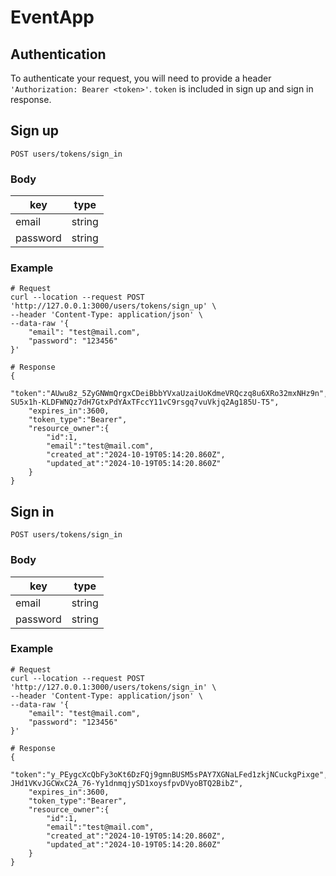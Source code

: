 # EventApp

## Authentication
To authenticate your request, you will need to provide a header `'Authorization: Bearer <token>'`. `token` is included in sign up and sign in response.

## Sign up
`POST users/tokens/sign_in`

### Body
| key      | type   |
| -------- | ------ |
| email    | string |
| password | string |

### Example
```
# Request
curl --location --request POST 'http://127.0.0.1:3000/users/tokens/sign_up' \
--header 'Content-Type: application/json' \
--data-raw '{
    "email": "test@mail.com",
    "password": "123456"
}'

# Response
{
    "token":"AUwu8z_5ZyGNWmQrgxCDeiBbbYVxaUzaiUoKdmeVRQczq8u6XRo32mxNHz9n","refresh_token":"2-SU5x1h-KLDFWNQz7dH7GtxPdYAxTFccY11vC9rsgq7vuVkjq2Ag185U-T5",
    "expires_in":3600,
    "token_type":"Bearer",
    "resource_owner":{
        "id":1,
        "email":"test@mail.com",
        "created_at":"2024-10-19T05:14:20.860Z",
        "updated_at":"2024-10-19T05:14:20.860Z"
    }
}
```

## Sign in
`POST users/tokens/sign_in`

### Body
| key      | type   |
| -------- | ------ |
| email    | string |
| password | string |

### Example
```
# Request
curl --location --request POST 'http://127.0.0.1:3000/users/tokens/sign_in' \
--header 'Content-Type: application/json' \
--data-raw '{
    "email": "test@mail.com",
    "password": "123456"
}'

# Response
{
    "token":"y_PEygcXcQbFy3oKt6DzFQj9gmnBUSM5sPAY7XGNaLFed1zkjNCuckgPixge","refresh_token":"_4198Anci-JHd1VKvJGCWxC2A_76-Yy1dnmqjySD1xoysfpvDVyoBTQ2BibZ",
    "expires_in":3600,
    "token_type":"Bearer",
    "resource_owner":{
        "id":1,
        "email":"test@mail.com",
        "created_at":"2024-10-19T05:14:20.860Z",
        "updated_at":"2024-10-19T05:14:20.860Z"
    }
}   
```
